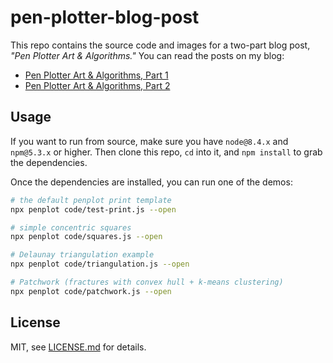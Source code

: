 # pen-plotter-blog-post

This repo contains the source code and images for a two-part blog post, _"Pen Plotter Art & Algorithms."_ You can read the posts on my blog:

- [Pen Plotter Art & Algorithms, Part 1](https://mattdesl.svbtle.com/pen-plotter-1)
- [Pen Plotter Art & Algorithms, Part 2](https://mattdesl.svbtle.com/pen-plotter-2)

## Usage

If you want to run from source, make sure you have `node@8.4.x` and `npm@5.3.x` or higher. Then clone this repo, `cd` into it, and `npm install` to grab the dependencies.

Once the dependencies are installed, you can run one of the demos:

```sh
# the default penplot print template
npx penplot code/test-print.js --open

# simple concentric squares
npx penplot code/squares.js --open

# Delaunay triangulation example
npx penplot code/triangulation.js --open

# Patchwork (fractures with convex hull + k-means clustering)
npx penplot code/patchwork.js --open
```

## License

MIT, see [LICENSE.md](http://github.com/mattdesl/pen-plotter-blog-post/blob/master/LICENSE.md) for details.